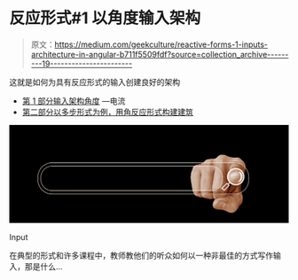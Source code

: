 # 反应形式#1 以角度输入架构

> 原文：<https://medium.com/geekculture/reactive-forms-1-inputs-architecture-in-angular-b711f5509fdf?source=collection_archive---------19----------------------->

这就是如何为具有反应形式的输入创建良好的架构

*   [第 1 部分输入架构角度](/@pawelsrebrny/reactive-forms-1-inputs-architecture-in-angular-b711f5509fdf) —电流
*   [第二部分以多步形式为例，用角反应形式构建建筑](/geekculture/reactive-forms-2-form-architecture-in-angular-reactive-forms-with-the-multi-step-form-example-35e06a75643f)

![](img/5606e2e59cde82f18decd112aa296d22.png)

Input

在典型的形式和许多课程中，教师教他们的听众如何以一种非最佳的方式写作输入，那是什么…